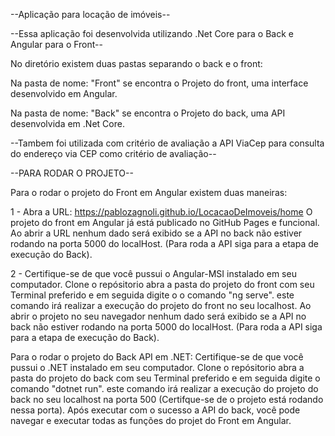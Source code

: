 --Aplicação para locação de imóveis--

--Essa aplicação foi desenvolvida utilizando .Net Core para o Back e Angular para o Front--

No diretório existem duas pastas separando o back e o front:

Na pasta de nome: "Front" se encontra o Projeto do front, uma interface desenvolvido em Angular.

Na pasta de nome: "Back" se encontra o Projeto do back, uma API desenvolvida em .Net Core.

--Tambem foi utilizada com critério de avaliação a API ViaCep para consulta do endereço via CEP como critério de avaliação--

--PARA RODAR O PROJETO--

Para o rodar o projeto do Front em Angular existem duas maneiras:

1 - Abra a URL: https://pablozagnoli.github.io/LocacaoDeImoveis/home
O projeto do front em Angular já está publicado no GitHub Pages e funcional.
Ao abrir a URL nenhum dado será exibido se a API no back não estiver rodando na porta 5000 do localHost. (Para roda a API siga para a etapa de execução do Back).

2 - Certifique-se de que você pussui o Angular-MSI instalado em seu computador. 
Clone o repósitorio abra a pasta do projeto do front com seu Terminal preferido e em seguida digite o o comando "ng serve".
este comando irá realizar a execução do projeto do front no seu localhost. Ao abrir o projeto no seu navegador nenhum dado será exibido se a API no back não estiver rodando na porta 5000 do localHost. (Para roda a API siga para a etapa de execução do Back).


Para o rodar o projeto do Back API em .NET:
Certifique-se de que você pussui o .NET instalado em seu computador. 
Clone o repósitorio abra a pasta do projeto do back com seu Terminal preferido e em seguida digite o comando "dotnet run".
este comando irá realizar a execução do projeto do back no seu localhost na porta 500 (Certifque-se de o projeto está rodando nessa porta). Após executar com o sucesso a API do back, você pode navegar e executar todas as funções do projet do Front em Angular.
